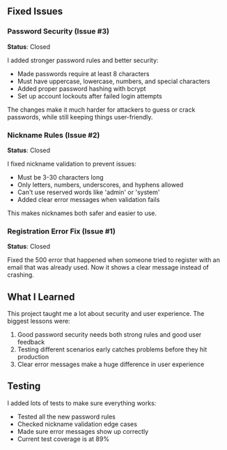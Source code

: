 ## Fixed Issues

### Password Security (Issue #3)
**Status**: Closed

I added stronger password rules and better security:
- Made passwords require at least 8 characters
- Must have uppercase, lowercase, numbers, and special characters
- Added proper password hashing with bcrypt
- Set up account lockouts after failed login attempts

The changes make it much harder for attackers to guess or crack passwords, while still keeping things user-friendly.

### Nickname Rules (Issue #2)
**Status**: Closed

I fixed nickname validation to prevent issues:
- Must be 3-30 characters long
- Only letters, numbers, underscores, and hyphens allowed
- Can't use reserved words like 'admin' or 'system'
- Added clear error messages when validation fails

This makes nicknames both safer and easier to use.

### Registration Error Fix (Issue #1)
**Status**: Closed

Fixed the 500 error that happened when someone tried to register with an email that was already used. Now it shows a clear message instead of crashing.

## What I Learned
This project taught me a lot about security and user experience. The biggest lessons were:

1. Good password security needs both strong rules and good user feedback
2. Testing different scenarios early catches problems before they hit production
3. Clear error messages make a huge difference in user experience

## Testing
I added lots of tests to make sure everything works:
- Tested all the new password rules
- Checked nickname validation edge cases
- Made sure error messages show up correctly
- Current test coverage is at 89%
